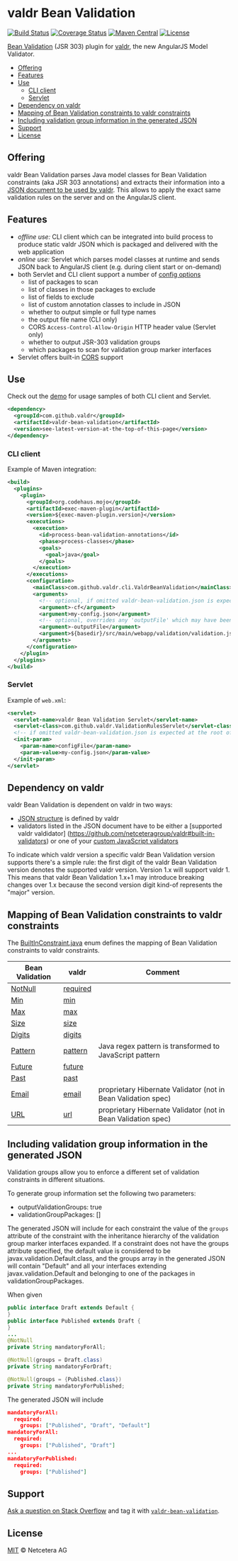 # valdr Bean Validation

[![Build Status](https://travis-ci.org/netceteragroup/valdr-bean-validation.svg?branch=master)](https://travis-ci.org/netceteragroup/valdr-bean-validation)
[![Coverage Status](https://coveralls.io/repos/netceteragroup/valdr-bean-validation/badge.svg?branch=master)](https://coveralls.io/r/netceteragroup/valdr-bean-validation?branch=master)
[![Maven Central](https://maven-badges.herokuapp.com/maven-central/com.github.valdr/valdr-bean-validation/badge.svg)](https://maven-badges.herokuapp.com/maven-central/com.github.valdr/valdr-bean-validation/)
[![License](https://img.shields.io/badge/license-MIT-blue.svg?style=flat)](https://github.com/netceteragroup/valdr-bean-validation/blob/master/LICENSE)

[Bean Validation](http://beanvalidation.org/) (JSR 303) plugin for [valdr](https://github.com/netceteragroup/valdr),
the new AngularJS Model Validator.

<!-- START doctoc generated TOC please keep comment here to allow auto update -->
<!-- DON'T EDIT THIS SECTION, INSTEAD RE-RUN doctoc TO UPDATE -->
<!-- **Table of Contents**  *generated with [DocToc](http://doctoc.herokuapp.com/)*-->

  - [Offering](#offering)
  - [Features](#features)
  - [Use](#use)
    - [CLI client](#cli-client)
    - [Servlet](#servlet)
  - [Dependency on valdr](#dependency-on-valdr)
  - [Mapping of Bean Validation constraints to valdr constraints](#mapping-of-bean-validation-constraints-to-valdr-constraints)
  - [Including validation group information in the generated JSON](#including-validation-group-information-in-the-generated-json)
  - [Support](#support)
  - [License](#license)

<!-- END doctoc generated TOC please keep comment here to allow auto update -->
## Offering

valdr Bean Validation parses Java model classes for Bean Validation constraints (aka JSR 303 annotations)
and extracts their information into a [JSON document to be used by valdr](https://github.com/netceteragroup/valdr#constraints-json). This allows to apply the exact same
validation rules on the server and on the AngularJS client.

## Features

- _offline use:_ CLI client which can be integrated into build process to produce static valdr JSON which is packaged
and delivered with the web application
- _online use:_ Servlet which parses model classes at runtime and sends JSON back to AngularJS client (e.g. during
client start or on-demand)
- both Servlet and CLI client support a number of [config options](https://github.com/netceteragroup/valdr-bean-validation/blob/master/valdr-bean-validation-demo/src/main/resources/valdr-bean-validation.json)
  - list of packages to scan
  - list of classes in those packages to exclude
  - list of fields to exclude
  - list of custom annotation classes to include in JSON
  - whether to output simple or full type names
  - the output file name (CLI only)
  - CORS `Access-Control-Allow-Origin` HTTP header value (Servlet only)
  - whether to output JSR-303 validation groups
  - which packages to scan for validation group marker interfaces
- Servlet offers built-in [CORS](http://en.wikipedia.org/wiki/Cross-origin_resource_sharing) support

## Use

Check out the [demo](valdr-bean-validation-demo) for usage samples of both CLI client and Servlet.

```xml
<dependency>
  <groupId>com.github.valdr</groupId>
  <artifactId>valdr-bean-validation</artifactId>
  <version>see-latest-version-at-the-top-of-this-page</version>
</dependency>
```

### CLI client

Example of Maven integration:
```xml
<build>
  <plugins>
    <plugin>
      <groupId>org.codehaus.mojo</groupId>
      <artifactId>exec-maven-plugin</artifactId>
      <version>${exec-maven-plugin.version}</version>
      <executions>
        <execution>
          <id>process-bean-validation-annotations</id>
          <phase>process-classes</phase>
          <goals>
            <goal>java</goal>
          </goals>
        </execution>
      </executions>
      <configuration>
        <mainClass>com.github.valdr.cli.ValdrBeanValidation</mainClass>
        <arguments>
          <!-- optional, if omitted valdr-bean-validation.json is expected at the root of the class path -->
          <argument>-cf</argument>
          <argument>my-config.json</argument>
          <!-- optional, overrides any 'outputFile' which may have been set in the above config file -->
          <argument>-outputFile</argument>
          <argument>${basedir}/src/main/webapp/validation/validation.json</argument>
        </arguments>
      </configuration>
    </plugin>
  </plugins>
</build>
```

### Servlet

Example of `web.xml`:
```xml
<servlet>
  <servlet-name>valdr Bean Validation Servlet</servlet-name>
  <servlet-class>com.github.valdr.ValidationRulesServlet</servlet-class>
  <!-- if omitted valdr-bean-validation.json is expected at the root of the class path -->
  <init-param>
    <param-name>configFile</param-name>
    <param-value>my-config.json</param-value>
  </init-param>
</servlet>
```

## Dependency on valdr

valdr Bean Validation is dependent on valdr in two ways:

* [JSON structure](https://github.com/netceteragroup/valdr#constraints-json) is defined by valdr
* validators listed in the JSON document have to be either a [supported valdr valdidator]
(https://github.com/netceteragroup/valdr#built-in-validators) or one of your [custom JavaScript validators](https://github.com/netceteragroup/valdr#adding-custom-validators)

To indicate which valdr version a specific valdr Bean Validation version supports there's a simple rule: the first
digit of the valdr Bean Validation version denotes the supported valdr version. Version 1.x will support valdr 1.
This means that valdr Bean Validation 1.x+1 may introduce breaking changes over 1.x because the second version digit
kind-of represents the "major" version.

## Mapping of Bean Validation constraints to valdr constraints

The [BuiltInConstraint.java](https://github.com/netceteragroup/valdr-bean-validation/blob/master/valdr-bean-validation/src/main/java/com/github/valdr/BuiltInConstraint.java) enum defines the mapping of Bean Validation constraints to valdr constraints.

| Bean Validation | valdr | Comment |
|-----------------|-------|---------|
| [NotNull](http://docs.oracle.com/javaee/7/api/javax/validation/constraints/NotNull.html) | [required](https://github.com/netceteragroup/valdr#required) |  |
| [Min](http://docs.oracle.com/javaee/7/api/javax/validation/constraints/Min.html) | [min](https://github.com/netceteragroup/valdr#min--max) |  |
| [Max](http://docs.oracle.com/javaee/7/api/javax/validation/constraints/Max.html) | [max](https://github.com/netceteragroup/valdr#min--max) |  |
| [Size](http://docs.oracle.com/javaee/7/api/javax/validation/constraints/Size.html) | [size](https://github.com/netceteragroup/valdr#size) |  |
| [Digits](http://docs.oracle.com/javaee/7/api/javax/validation/constraints/Digits.html) | [digits](https://github.com/netceteragroup/valdr#digits) |  |
| [Pattern](http://docs.oracle.com/javaee/7/api/javax/validation/constraints/Pattern.html) | [pattern](https://github.com/netceteragroup/valdr#partern) | Java regex pattern is transformed to JavaScript pattern |
| [Future](http://docs.oracle.com/javaee/7/api/javax/validation/constraints/Future.html) | [future](https://github.com/netceteragroup/valdr#future--past) |  |
| [Past](http://docs.oracle.com/javaee/7/api/javax/validation/constraints/Past.html) | [past](https://github.com/netceteragroup/valdr#future--past) |  |
| [Email](https://docs.jboss.org/hibernate/validator/5.1/api/org/hibernate/validator/constraints/Email.html) |[email](https://github.com/netceteragroup/valdr#email) | proprietary Hibernate Validator (not in Bean Validation spec) |
| [URL](https://docs.jboss.org/hibernate/validator/5.1/api/org/hibernate/validator/constraints/URL.html) |[url](https://github.com/netceteragroup/valdr#url) | proprietary Hibernate Validator (not in Bean Validation spec) |

## Including validation group information in the generated JSON

Validation groups allow you to enforce a different set of validation constraints in different situations.

To generate group information set the following two parameters:
* outputValidationGroups: true
* validationGroupPackages: [<an array of fully qualified names of packages containing your validation group interfaces>]

The generated JSON will include for each constraint the value of the ```groups``` attribute of the constraint with the inheritance
hierarchy of the validation group marker interfaces expanded. If a constraint does not have the groups attribute specified,
the default value is considered to be javax.validation.Default.class, and the groups array in the generated JSON will contain "Default" and
all your interfaces extending javax.validation.Default and belonging to one of the packages in validationGroupPackages.

When given
```java
public interface Draft extends Default {
}
public interface Published extends Draft {
}
...
@NotNull
private String mandatoryForAll;

@NotNull(groups = Draft.class)
private String mandatoryForDraft;

@NotNull(groups = {Published.class})
private String mandatoryForPublished;
```

The generated JSON will include

```JSON
mandatoryForAll:
  required:
    groups: ["Published", "Draft", "Default"]
mandatoryForAll:
  required:
    groups: ["Published", "Draft"]
...
mandatoryForPublished:
  required:
    groups: ["Published"]
```


## Support

[Ask a question on Stack Overflow](http://stackoverflow.com/questions/ask?tags=valdr-bean-validation) and tag it with [`valdr-bean-validation`](http://stackoverflow.com/tags/valdr-bean-validation).

## License

[MIT](http://opensource.org/licenses/MIT) © Netcetera AG
